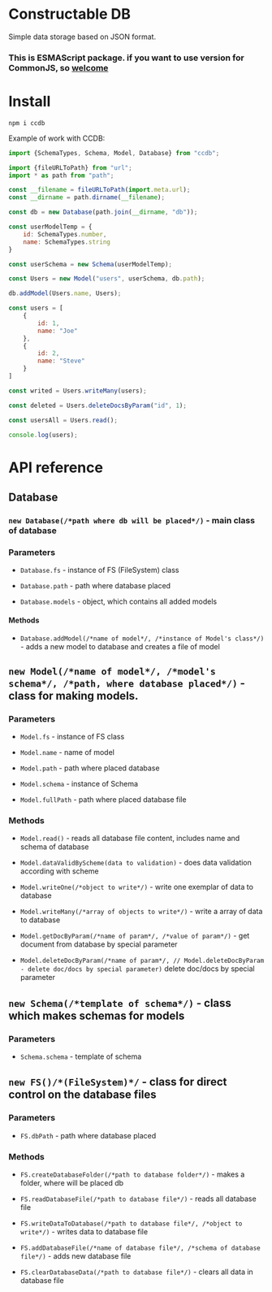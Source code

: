 # Constructable DB

Simple data storage based on JSON format.

### This is ESMAScript package. if you want to use version for CommonJS, so [welcome](https://github.com/denkisil/ccdb-commonjs)

# Install
```
npm i ccdb
```

Example of work with CCDB:
```js 
import {SchemaTypes, Schema, Model, Database} from "ccdb";

import {fileURLToPath} from "url";
import * as path from "path";

const __filename = fileURLToPath(import.meta.url);
const __dirname = path.dirname(__filename);

const db = new Database(path.join(__dirname, "db"));

const userModelTemp = {
	id: SchemaTypes.number,
	name: SchemaTypes.string
}

const userSchema = new Schema(userModelTemp);

const Users = new Model("users", userSchema, db.path);

db.addModel(Users.name, Users);

const users = [
	{
		id: 1,
		name: "Joe"
	},
	{
		id: 2,
		name: "Steve"
	}
]

const writed = Users.writeMany(users);

const deleted = Users.deleteDocsByParam("id", 1);

const usersAll = Users.read();

console.log(users);

```

# API reference

## Database

### `new Database(/*path where db will be placed*/)` - main class of database

### Parameters
- `Database.fs` - instance of FS (FileSystem) class

- `Database.path` - path where database placed

- `Database.models` - object, which contains all added models

#### Methods
- `Database.addModel(/*name of model*/, /*instance of Model's class*/)` - adds a new model to database and creates a file of model


## `new Model(/*name of model*/, /*model's schema*/, /*path, where database placed*/)` - class for making models.

### Parameters
- `Model.fs` - instance of FS class

- `Model.name` - name of model

- `Model.path` - path where placed database

- `Model.schema` - instance of Schema

- `Model.fullPath` - path where placed database file

### Methods

- `Model.read()` - reads all database file content, includes name and schema of database

- `Model.dataValidByScheme(data to validation)` - does data validation according with scheme

- `Model.writeOne(/*object to write*/)` - write one exemplar of data to database

- `Model.writeMany(/*array of objects to write*/)` - write a array of data to database

- `Model.getDocByParam(/*name of param*/, /*value of param*/)` - get document from database by special parameter

- `Model.deleteDocByParam(/*name of param*/, // Model.deleteDocByParam - delete doc/docs by special parameter)` delete doc/docs by special parameter


## `new Schema(/*template of schema*/)` - class which makes schemas for models

### Parameters

- `Schema.schema` - template of schema


## `new FS()/*(FileSystem)*/` - class for direct control on the database files

### Parameters

- `FS.dbPath` - path where database placed

### Methods

- `FS.createDatabaseFolder(/*path to database folder*/)` - makes a folder, where will be placed db

- `FS.readDatabaseFile(/*path to database file*/)` - reads all database file

- `FS.writeDataToDatabase(/*path to database file*/, /*object to write*/)` - writes data to database file

- `FS.addDatabaseFile(/*name of database file*/, /*schema of database file*/)` - adds new database file

- `FS.clearDatabaseData(/*path to database file*/)` - clears all data in database file
